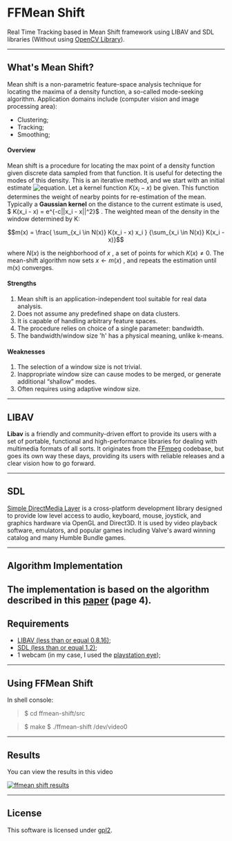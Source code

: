 FFMean Shift
===================

Real Time Tracking based in Mean Shift framework using LIBAV and SDL libraries (Without using [OpenCV Library](http://opencv.org/)).

----------

What's Mean Shift?
----------
Mean shift is a non-parametric feature-space analysis technique for locating the maxima of a density function, a so-called mode-seeking algorithm. Application domains include (computer vision and image processing area): 

  - Clustering;
  - Tracking;
  - Smoothing;

#### Overview
Mean shift is a procedure for locating the max point of a density function given discrete data sampled from that function. It is useful for detecting the modes of this density. This is an iterative method, and we start with an initial estimate  ![equation](https://github.com/rprata/ffmean-shift/blob/master/imgs/k_xi_x.png). Let a kernel function   $K(x_i - x)$  be given. This function determines the weight of nearby points for re-estimation of the mean. Typically a <b>Gaussian kernel</b> on the distance to the current estimate is used, $ K(x_i - x) = e^{-c||x_i - x||^2}$ . The weighted mean of the density in the window determined by  K:

$$m(x) = \frac{ \sum_{x_i \in N(x)} K(x_i - x) x_i } {\sum_{x_i \in N(x)} K(x_i - x)}$$
 
where $N(x)$  is the neighborhood of  $x$ , a set of points for which  $K(x) \neq 0$.
The mean-shift algorithm now sets  $x \leftarrow m(x)$ , and repeats the estimation until  m(x)  converges.

#### Strengths
1. Mean shift is an application-independent tool suitable for real data analysis.
2. Does not assume any predefined shape on data clusters.
3. It is capable of handling arbitrary feature spaces.
4. The procedure relies on choice of a single parameter: bandwidth.
5. The bandwidth/window size 'h' has a physical meaning, unlike k-means.

#### Weaknesses
1. The selection of a window size is not trivial.
2. Inappropriate window size can cause modes to be merged, or generate additional “shallow” modes.
3. Often requires using adaptive window size.

----------

LIBAV
----------
<b>Libav</b> is a friendly and community-driven effort to provide its users with a set of portable, functional and high-performance libraries for dealing with multimedia formats of all sorts. It originates from the [FFmpeg](http://ffmpeg.org/) codebase, but goes its own way these days, providing its users with reliable releases and a clear vision how to go forward.

----------

SDL
----------
[Simple DirectMedia Layer](https://www.libsdl.org/) is a cross-platform development library designed to provide low level access to audio, keyboard, mouse, joystick, and graphics hardware via OpenGL and Direct3D. It is used by video playback software, emulators, and popular games including Valve's award winning catalog and many Humble Bundle games.

----------

Algorithm Implementation
-------------

The implementation is based on the algorithm described in this [paper](http://comaniciu.net/Papers/MsTracking.pdf) (page 4).
-------------

Requirements
-------------
- [LIBAV (less than or equal 0.8.16)](https://libav.org/releases/libav-0.8.17.tar.xz);
- [SDL (less than or equal 1.2)](https://www.libsdl.org/download-1.2.php);
- 1 webcam (in my case, I used the [playstation eye](http://www.amazon.com/PlayStation-Eye-3/dp/B000VTQ3LU));

-------------

Using FFMean Shift
-------------
In shell console:
> $ cd  ffmean-shift/src

> $ make
> $ ./ffmean-shift /dev/video0

-------------

Results
-------------
You can view the results in this video

[![ffmean shift results](http://img.youtube.com/vi/6wH6gkhirhw/0.jpg)](http://www.youtube.com/watch?v=6wH6gkhirhw)

-------------

License
-------------

This software is licensed under [gpl2](https://www.gnu.org/licenses/gpl-2.0.html).
